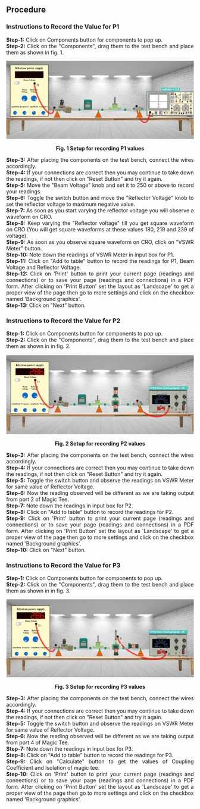 ## Procedure<br>

<div style="text-align:justify;">

### Instructions to Record the Value for P1

**Step-1:** Click on Components button for components to pop up.  
**Step-2:** Click on the "Components", drag them to the test bench and place them as shown in fig. 1.  
  
<center>

![Setup1](images/setup1.jpeg)

**Fig. 1 Setup for recording P1 values**
</center>

**Step-3:** After placing the components on the test bench, connect the wires accordingly.  
**Step-4:** If your connections are correct then you may continue to take down the readings, if not then click on "Reset Button" and try it again.  
**Step-5:** Move the "Beam Voltage" knob and set it to 250 or above to record your readings.  
**Step-6:** Toggle the switch button and move the "Reflector Voltage" knob to set the reflector voltage to maximum negative value.  
**Step-7:** As soon as you start varying the reflector voltage you will observe a waveform on CRO.  
**Step-8:** Keep varying the "Reflector voltage" till you get square waveform on CRO (You will get square waveforms at these values 180, 219 and 239 of voltage).  
**Step-9:** As soon as you observe square waveform on CRO, click on "VSWR Meter" button.  
**Step-10:** Note down the readings of VSWR Meter in input box for P1.  
**Step-11:** Click on "Add to table" button to record the readings for P1, Beam Voltage and Reflector Voltage.  
**Step-12:** Click on 'Print' button to print your current page (readings and connections) or to save your page (readings and connections) in a PDF form. After clicking on 'Print Button' set the layout as 'Landscape' to get a proper view of the page then go to more settings and click on the checkbox named 'Background graphics'.  
**Step-13:** Click on "Next" button.

  
  
### Instructions to Record the Value for P2


**Step-1:** Click on Components button for components to pop up.  
**Step-2:** Click on the "Components", drag them to the test bench and place them as shown in in fig. 2.  
  

<center>

![Setup2](images/setup2.jpeg)

**Fig. 2 Setup for recording P2 values**
</center>

  

**Step-3:** After placing the components on the test bench, connect the wires accordingly.  
**Step-4:** If your connections are correct then you may continue to take down the readings, if not then click on "Reset Button" and try it again.  
**Step-5:** Toggle the switch button and observe the readings on VSWR Meter for same value of Reflector Voltage.  
**Step-6:** Now the reading observed will be different as we are taking output from port 2 of Magic Tee.  
**Step-7:** Note down the readings in input box for P2.  
**Step-8:** Click on "Add to table" button to record the readings for P2.  
**Step-9:** Click on 'Print' button to print your current page (readings and connections) or to save your page (readings and connections) in a PDF form. After clicking on 'Print Button' set the layout as 'Landscape' to get a proper view of the page then go to more settings and click on the checkbox named 'Background graphics'.  
**Step-10:** Click on "Next" button.

  
  
### Instructions to Record the Value for P3


**Step-1:** Click on Components button for components to pop up.  
**Step-2:** Click on the "Components", drag them to the test bench and place them as shown in in fig. 3.  
  

<center>

![Setup3](images/setup3.jpeg)

**Fig. 3 Setup for recording P3 values**
</center>

  
**Step-3:** After placing the components on the test bench, connect the wires accordingly.  
**Step-4:** If your connections are correct then you may continue to take down the readings, if not then click on "Reset Button" and try it again.  
**Step-5:** Toggle the switch button and observe the readings on VSWR Meter for same value of Reflector Voltage.  
**Step-6:** Now the reading observed will be different as we are taking output from port 4 of Magic Tee.  
**Step-7:** Note down the readings in input box for P3.  
**Step-8:** Click on "Add to table" button to record the readings for P3.  
**Step-9:** Click on "Calculate" button to get the values of Coupling Coefficient and Isolation of magic tee.  
**Step-10:** Click on 'Print' button to print your current page (readings and connections) or to save your page (readings and connections) in a PDF form. After clicking on 'Print Button' set the layout as 'Landscape' to get a proper view of the page then go to more settings and click on the checkbox named 'Background graphics'.

</div>